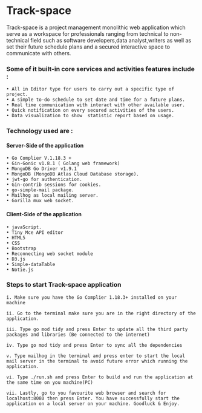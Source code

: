 # Track-space

Track-space is a project management monolithic web application which serve as a workspace for professionals ranging from technical to non-technical field such as software developers,data analyst,writers as well as set their future schedule plans and a secured interactive space to communicate with others.

### **Some of it built-in core services and activities features include :**

    • All in Editor type for users to carry out a specific type of project.
    • A simple to-do schedule to set date and time for a future plans.
    • Real time communication with interact with other available user.
    • Quick notification on every secured activities of the users.
    • Data visualization to show  statistic report based on usage.

### **Technology used are :**

#### Server-Side of the application

    • Go Complier V.1.18.3 +
    • Gin-Gonic v1.8.1 ( Golang web framework)
    • MongoDB Go Driver v1.9.1
    • MongoDB (MongoDB Atlas Cloud Database storage).
    • jwt-go for authentication.
    • Gin-contrib sessions for cookies.
    • go-simple-mail package.
    • Mailhog as local mailing server.
    • Gorilla mux web socket.

#### Client-Side of the application

    • javaScript.
    • Tiny Mce API editor
    • HTML5 
    • CSS
    • Bootstrap
    • Reconnecting web socket module
    • D3.js
    • Simple-dataTable
    • Notie.js

### **Steps to start Track-space application**

    i. Make sure you have the Go Complier 1.18.3+ installed on your machine

    ii. Go to the terminal make sure you are in the right directory of the application.

    iii. Type go mod tidy and press Enter to update all the third party packages and libraries (Be connected to the internet)

    iv. Type go mod tidy and press Enter to sync all the dependencies

    v. Type mailhog in the terminal and press enter to start the local mail server in the terminal to avoid future error which running the application.

    vi. Type ./run.sh and press Enter to build and run the application at the same time on you machine(PC)

    vii. Lastly, go to you favourite web browser and search for localhost:8080 then press Enter. You have successfully start the application on a local server on your machine. Goodluck & Enjoy.

